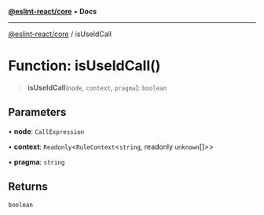 [**@eslint-react/core**](../README.md) • **Docs**

***

[@eslint-react/core](../README.md) / isUseIdCall

# Function: isUseIdCall()

> **isUseIdCall**(`node`, `context`, `pragma`): `boolean`

## Parameters

• **node**: `CallExpression`

• **context**: `Readonly`\<`RuleContext`\<`string`, readonly `unknown`[]\>\>

• **pragma**: `string`

## Returns

`boolean`
